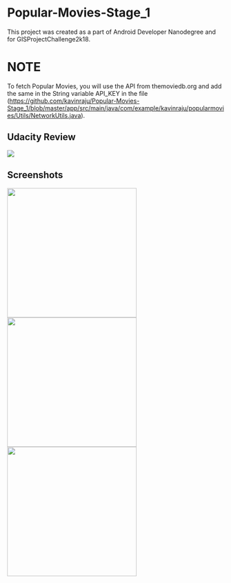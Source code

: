 # Popular-Movies-Stage_1
This project was created as a part of Android Developer Nanodegree and for GISProjectChallenge2k18.

# NOTE
To fetch Popular Movies, you will use the API from themoviedb.org and add the same in the String variable API_KEY in the file (https://github.com/kavinraju/Popular-Movies-Stage_1/blob/master/app/src/main/java/com/example/kavinraju/popularmovies/Utils/NetworkUtils.java).

## Udacity Review
<a href="https://user-images.githubusercontent.com/24537737/107134165-a5b0f700-6915-11eb-9896-f3910517ba60.PNG"><img src="https://user-images.githubusercontent.com/24537737/107134165-a5b0f700-6915-11eb-9896-f3910517ba60.PNG"/></a>
<br>
## Screenshots
<a href="https://user-images.githubusercontent.com/24537737/107134167-a77aba80-6915-11eb-81b4-3d1baec09aa4.gif"><img src="https://user-images.githubusercontent.com/24537737/107134167-a77aba80-6915-11eb-81b4-3d1baec09aa4.gif" width="300px"/></a>
<br>
<a href="https://user-images.githubusercontent.com/24537737/107134171-ad709b80-6915-11eb-8e35-6230924c4e8d.gif"><img src="https://user-images.githubusercontent.com/24537737/107134171-ad709b80-6915-11eb-8e35-6230924c4e8d.gif" width="300px"/></a>
<br>
<a href="https://user-images.githubusercontent.com/24537737/107134166-a6e22400-6915-11eb-93be-d7878aaadf9f.png"><img src="https://user-images.githubusercontent.com/24537737/107134166-a6e22400-6915-11eb-93be-d7878aaadf9f.png" width="300px"/></a>
<br>

